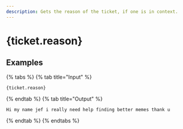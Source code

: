 ```yaml
---
description: Gets the reason of the ticket, if one is in context.
---
```

# {ticket.reason}
## Examples
{% tabs %}
{% tab title="Input" %}
```text
{ticket.reason}
```
{% endtab %}
{% tab title="Output" %}
```text
Hi my name jef i really need help finding better memes thank u
```
{% endtab %}
{% endtabs %}